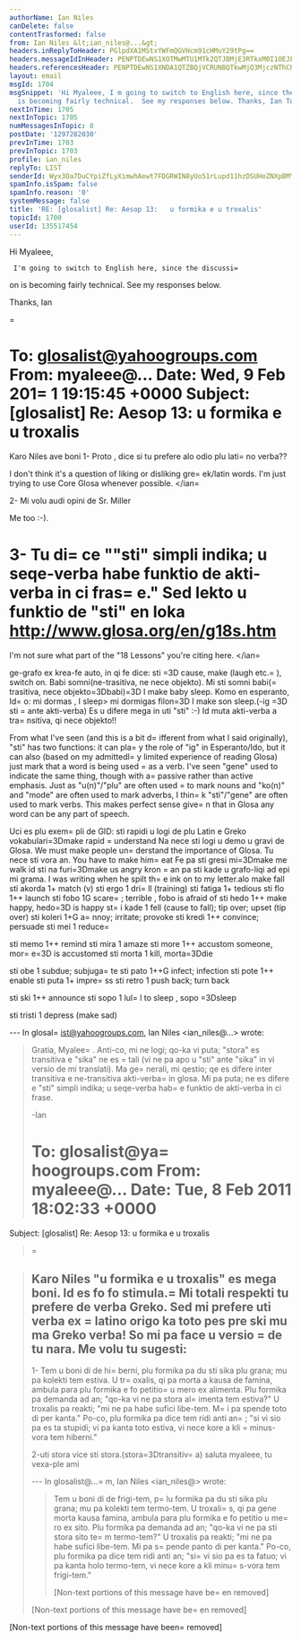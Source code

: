 ```yaml
---
authorName: Ian Niles
canDelete: false
contentTrasformed: false
from: Ian Niles &lt;ian_niles@...&gt;
headers.inReplyToHeader: PGlpdXA1MStxYWFmQGVHcm91cHMuY29tPg==
headers.messageIdInHeader: PENPTDEwNS1XOTMwMTU1MTk2QTJBMjE3RTkxM0I1OEJFRDBAcGh4LmdibD4=
headers.referencesHeader: PENPTDEwNS1XNDA1QTZBQjVCRUNBQTkwMjQ3MjczNThCRUEwQHBoeC5nYmw+LDxpaXVwNTErcWFhZkBlR3JvdXBzLmNvbT4=
layout: email
msgId: 1704
msgSnippet: 'Hi Myaleee, I m going to switch to English here, since the discussion
  is becoming fairly technical.  See my responses below. Thanks, Ian To:'
nextInTime: 1705
nextInTopic: 1705
numMessagesInTopic: 8
postDate: '1297282030'
prevInTime: 1703
prevInTopic: 1703
profile: ian_niles
replyTo: LIST
senderId: Wyx3Oa7DuCYpiZfLyXimwhAewt7FDGRWIN8yUo51rLupd11hzDSUHoZNXpBMY0K7IrmYCL59j0JIVkldd0zauwl94pb1Mu1w
spamInfo.isSpam: false
spamInfo.reason: '0'
systemMessage: false
title: 'RE: [glosalist] Re: Aesop 13:   u formika e u troxalis'
topicId: 1700
userId: 135517454
---
```



Hi Myaleee,
 
     I'm going to switch to English here, since the discussi=
on is becoming fairly technical.  See my responses below.
 
Thanks,
Ian
 

=

To: glosalist@yahoogroups.com
From: myaleee@...
Date: Wed, 9 Feb 201=
1 19:15:45 +0000
Subject: [glosalist] Re: Aesop 13: u formika e u troxalis
=


  



Karo Niles
ave boni
1- Proto , dice si tu prefere alo odio plu lati=
no verba??
 
<ian> I don't think it's a question of liking or disliking gre=
ek/latin words.  I'm just trying to use Core Glosa whenever possible. </ian=
>

2- Mi volu audi opini de Sr. Miller
 
<ian> Me too :-). </ian>

3- Tu di=
ce ""sti" simpli indika; u seqe-verba habe funktio de akti-verba in ci fras=
e."
Sed lekto u funktio de "sti" en loka http://www.glosa.org/en/g18s.htm
 =

<ian> I'm not sure what part of the "18 Lessons" you're citing here. </ian=
>

ge-grafo ex krea-fe auto, in qi fe dice: sti =3D cause, make (laugh etc.=
), switch on. Babi somni(ne-trasitiva, ne nece objekto). Mi sti somni babi(=
trasitiva, nece objekto=3Dbabi)=3D I make baby sleep.
Komo en esperanto, Id=
o: mi dormas , I sleep> mi dormigas filon=3D I make son sleep.(-ig =3D sti =
ante akti-verba)
Es u difere mega in uti "sti" :-) Id muta akti-verba a tra=
nsitiva, qi nece objekto!!
 
<ian> From what I've seen (and this is a bit d=
ifferent from what I said originally), "sti" has two functions:  it can pla=
y the role of "ig" in Esperanto/Ido, but it can also (based on my admittedl=
y limited experience of reading Glosa) just mark that a word is being used =
as a verb.  I've seen "gene" used to indicate the same thing, though with a=
 passive rather than active emphasis.  Just as "u(n)"/"plu" are often used =
to mark nouns and "ko(n)" and "mode" are often used to mark adverbs, I thin=
k "sti"/"gene" are often used to mark verbs.  This makes perfect sense give=
n that in Glosa any word can be any part of speech. </ian>

Uci es plu exem=
pli de GID:
sti rapidi u logi de plu Latin e Greko vokabulari=3Dmake rapid =
understand
Na nece sti logi u demo u gravi de Glosa. We must make people un=
derstand the importance of Glosa.
Tu nece sti vora an. You have to make him=
 eat
Fe pa sti gresi mi=3Dmake me walk
id sti na furi=3Dmake us angry
kron =
an pa sti kade u grafo-liqi ad epi mi grama. I was writing when he spilt th=
e ink on to my letter.alo make fall
sti akorda 1+ match (v) 
sti ergo 1 dri=
ll (training) 
sti fatiga 1+ tedious 
sti flo 1++ launch 
sti fobo 1G scare=
; terrible , fobo is afraid of
sti hedo 1++ make happy, hedo=3D is happy
st=
i kade 1 fell (cause to fall); tip over; upset (tip over) 
sti koleri 1+G a=
nnoy; irritate; provoke 
sti kredi 1++ convince; persuade 
sti mei 1 reduce=
 
sti memo 1++ remind 
sti mira 1 amaze 
sti more 1++ accustom someone, mor=
e=3D is accustomed
sti morta 1 kill, morta=3Ddie

sti obe 1 subdue; subjuga=
te 
sti pato 1++G infect; infection 
sti pote 1++ enable 
sti puta 1+ impre=
ss 
sti retro 1 push back; turn back 

sti ski 1++ announce 
sti sopo 1 lul=
l to sleep , sopo =3Dsleep

sti tristi 1 depress (make sad) 

--- In glosal=
ist@yahoogroups.com, Ian Niles <ian_niles@...> wrote:
>
> 
> Gratia, Myalee=
. Anti-co, mi ne logi; qo-ka vi puta; "stora" es transitiva e "sika" ne es =
tali (vi ne pa apo u "sti" ante "sika" in vi versio de mi translati). Ma ge=
nerali, mi qestio; qe es difere inter transitiva e ne-transitiva akti-verba=
 in glosa. Mi pa puta; ne es difere e "sti" simpli indika; u seqe-verba hab=
e funktio de akti-verba in ci frase. 
> 
> -Ian
> 
> 
> 
> To: glosalist@ya=
hoogroups.com
> From: myaleee@...
> Date: Tue, 8 Feb 2011 18:02:33 +0000
> =
Subject: [glosalist] Re: Aesop 13: u formika e u troxalis
> 
> 
> 
> 
> 
> =

> Karo Niles
> "u formika e u troxalis" es mega boni. Id es fo fo stimula.=
 Mi totali respekti tu prefere de verba Greko. Sed mi prefere uti verba ex =
latino origo ka toto pes pre ski mu ma Greko verba! So mi pa face u versio =
de tu nara. Me volu tu sugesti:
> ----------------
> 1- Tem u boni di de hi=
berni, plu formika pa du sti sika plu grana; mu pa kolekti tem estiva. U tr=
oxalis, qi pa morta a kausa de famina, ambula para plu formika e fo petitio=
 u mero ex alimenta. Plu formika pa demanda ad an; "qo-ka vi ne pa stora al=
imenta tem estiva?" U troxalis pa reakti; "mi ne pa habe sufici libe-tem. M=
i pa spende toto di per kanta." Po-co, plu formika pa dice tem ridi anti an=
; "si vi sio pa es ta stupidi; vi pa kanta toto estiva, vi nece kore a kli =
minus-vora tem hiberni."
> 
> 2-uti stora vice sti stora.(stora=3Dtransitiv=
a)
> saluta
> myaleee, tu vexa-ple ami
> 
> --- In glosalist@...=
m, Ian Niles <ian_niles@> wrote:
> >
> > 
> > Tem u boni di de frigi-tem, p=
lu formika pa du sti sika plu grana; mu pa kolekti tem termo-tem. U troxali=
s, qi pa gene morta kausa famina, ambula para plu formika e fo petitio u me=
ro ex sito. Plu formika pa demanda ad an; "qo-ka vi ne pa sti stora sito te=
m termo-tem?" U troxalis pa reakti; "mi ne pa habe sufici libe-tem. Mi pa s=
pende panto di per kanta." Po-co, plu formika pa dice tem ridi anti an; "si=
 vi sio pa es ta fatuo; vi pa kanta holo termo-tem, vi nece kore a kli minu=
s-vora tem frigi-tem." 
> > 
> > [Non-text portions of this message have be=
en removed]
> >
> 
> 
> 
> 
> 
> [Non-text portions of this message have be=
en removed]
>



 		 	   		  

[Non-text portions of this message have been=
 removed]


